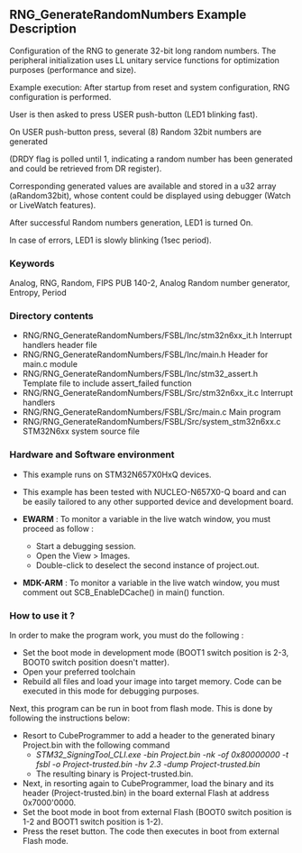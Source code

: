 ## <b>RNG_GenerateRandomNumbers Example Description</b>

Configuration of the RNG to generate 32-bit long random numbers. The peripheral initialization uses LL unitary service
functions for optimization purposes (performance and size).

Example execution:
After startup from reset and system configuration, RNG configuration is performed.

User is then asked to press USER push-button (LED1 blinking fast).

On USER push-button press, several (8) Random 32bit numbers are generated

(DRDY flag is polled until 1, indicating a random number has been generated and could be retrieved from DR register).

Corresponding generated values are available and stored in a u32 array (aRandom32bit),
whose content could be displayed using debugger (Watch or LiveWatch features).

After successful Random numbers generation, LED1 is turned On.

In case of errors, LED1 is slowly blinking (1sec period).

### <b>Keywords</b>

Analog, RNG, Random, FIPS PUB 140-2, Analog Random number generator, Entropy, Period


### <b>Directory contents</b>

  - RNG/RNG_GenerateRandomNumbers/FSBL/Inc/stm32n6xx_it.h                Interrupt handlers header file
  - RNG/RNG_GenerateRandomNumbers/FSBL/Inc/main.h                        Header for main.c module
  - RNG/RNG_GenerateRandomNumbers/FSBL/Inc/stm32_assert.h                Template file to include assert_failed function
  - RNG/RNG_GenerateRandomNumbers/FSBL/Src/stm32n6xx_it.c                Interrupt handlers
  - RNG/RNG_GenerateRandomNumbers/FSBL/Src/main.c                        Main program
  - RNG/RNG_GenerateRandomNumbers/FSBL/Src/system_stm32n6xx.c            STM32N6xx system source file


### <b>Hardware and Software environment</b> 

  - This example runs on STM32N657X0HxQ devices.

  - This example has been tested with NUCLEO-N657X0-Q board and can be
    easily tailored to any other supported device and development board.

  - **EWARM** : To monitor a variable in the live watch window, you must proceed as follow :
    - Start a debugging session.
    - Open the View > Images.
    - Double-click to deselect the second instance of project.out.

  - **MDK-ARM** : To monitor a variable in the live watch window, you must comment out SCB_EnableDCache() in main() function.

### <b>How to use it ?</b>

In order to make the program work, you must do the following :

 - Set the boot mode in development mode (BOOT1 switch position is 2-3, BOOT0 switch position doesn't matter).
 - Open your preferred toolchain
 - Rebuild all files and load your image into target memory. Code can be executed in this mode for debugging purposes.

 Next, this program can be run in boot from flash mode. This is done by following the instructions below:
 
 - Resort to CubeProgrammer to add a header to the generated binary Project.bin with the following command
   - *STM32_SigningTool_CLI.exe -bin Project.bin -nk -of 0x80000000 -t fsbl -o Project-trusted.bin -hv 2.3 -dump Project-trusted.bin*
   - The resulting binary is Project-trusted.bin.
 - Next, in resorting again to CubeProgrammer, load the binary and its header (Project-trusted.bin) in the board external Flash at address 0x7000'0000.
 - Set the boot mode in boot from external Flash (BOOT0 switch position is 1-2 and BOOT1 switch position is 1-2).
 - Press the reset button. The code then executes in boot from external Flash mode.
